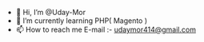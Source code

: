 - 👋 Hi, I’m @Uday-Mor
- 🌱 I’m currently learning PHP( Magento )
- 📫 How to reach me E-mail :- udaymor414@gmail.com

<!---
Uday-Mor/Uday-Mor is a ✨ special ✨ repository because its `README.md` (this file) appears on your GitHub profile.
You can click the Preview link to take a look at your changes.
--->
